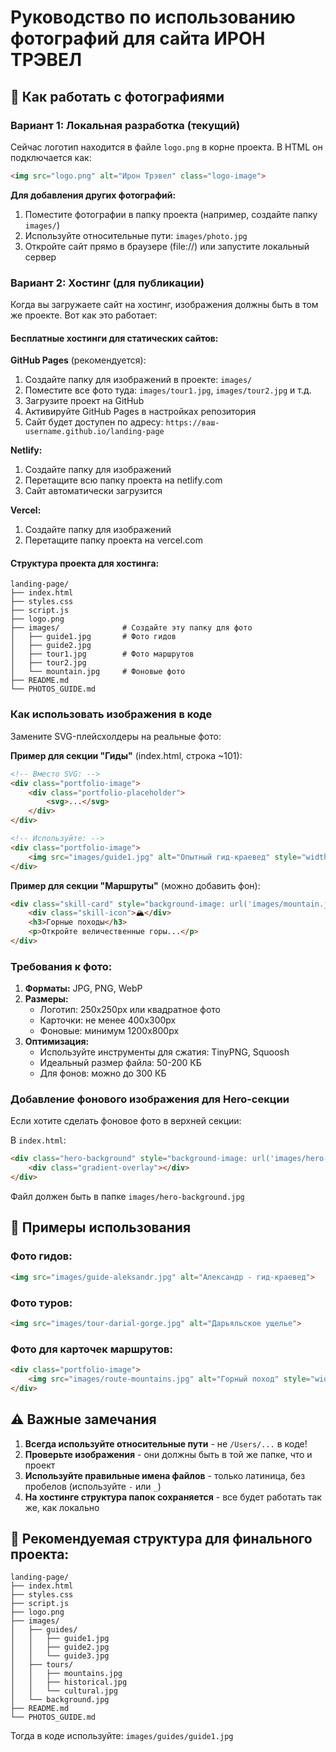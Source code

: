 # Руководство по использованию фотографий для сайта ИРОН ТРЭВЕЛ

## 📸 Как работать с фотографиями

### Вариант 1: Локальная разработка (текущий)

Сейчас логотип находится в файле `logo.png` в корне проекта. В HTML он подключается как:
```html
<img src="logo.png" alt="Ирон Трэвел" class="logo-image">
```

**Для добавления других фотографий:**
1. Поместите фотографии в папку проекта (например, создайте папку `images/`)
2. Используйте относительные пути: `images/photo.jpg`
3. Откройте сайт прямо в браузере (file://) или запустите локальный сервер

### Вариант 2: Хостинг (для публикации)

Когда вы загружаете сайт на хостинг, изображения должны быть в том же проекте. Вот как это работает:

#### Бесплатные хостинги для статических сайтов:

**GitHub Pages** (рекомендуется):
1. Создайте папку для изображений в проекте: `images/`
2. Поместите все фото туда: `images/tour1.jpg`, `images/tour2.jpg` и т.д.
3. Загрузите проект на GitHub
4. Активируйте GitHub Pages в настройках репозитория
5. Сайт будет доступен по адресу: `https://ваш-username.github.io/landing-page`

**Netlify:**
1. Создайте папку для изображений
2. Перетащите всю папку проекта на netlify.com
3. Сайт автоматически загрузится

**Vercel:**
1. Создайте папку для изображений
2. Перетащите папку проекта на vercel.com

#### Структура проекта для хостинга:

```
landing-page/
├── index.html
├── styles.css
├── script.js
├── logo.png
├── images/              # Создайте эту папку для фото
│   ├── guide1.jpg       # Фото гидов
│   ├── guide2.jpg
│   ├── tour1.jpg        # Фото маршрутов
│   ├── tour2.jpg
│   └── mountain.jpg     # Фоновые фото
├── README.md
└── PHOTOS_GUIDE.md
```

### Как использовать изображения в коде

Замените SVG-плейсхолдеры на реальные фото:

**Пример для секции "Гиды"** (index.html, строка ~101):
```html
<!-- Вместо SVG: -->
<div class="portfolio-image">
    <div class="portfolio-placeholder">
        <svg>...</svg>
    </div>
</div>

<!-- Используйте: -->
<div class="portfolio-image">
    <img src="images/guide1.jpg" alt="Опытный гид-краевед" style="width: 100%; height: 200px; object-fit: cover;">
</div>
```

**Пример для секции "Маршруты"** (можно добавить фон):
```html
<div class="skill-card" style="background-image: url('images/mountain.jpg'); background-size: cover; background-position: center;">
    <div class="skill-icon">🏔️</div>
    <h3>Горные походы</h3>
    <p>Откройте величественные горы...</p>
</div>
```

### Требования к фото:

1. **Форматы:** JPG, PNG, WebP
2. **Размеры:**
   - Логотип: 250x250px или квадратное фото
   - Карточки: не менее 400x300px
   - Фоновые: минимум 1200x800px
3. **Оптимизация:**
   - Используйте инструменты для сжатия: TinyPNG, Squoosh
   - Идеальный размер файла: 50-200 КБ
   - Для фонов: можно до 300 КБ

### Добавление фонового изображения для Hero-секции

Если хотите сделать фоновое фото в верхней секции:

В `index.html`:
```html
<div class="hero-background" style="background-image: url('images/hero-background.jpg'); background-size: cover; background-position: center;">
    <div class="gradient-overlay"></div>
</div>
```

Файл должен быть в папке `images/hero-background.jpg`

## 🔗 Примеры использования

### Фото гидов:
```html
<img src="images/guide-aleksandr.jpg" alt="Александр - гид-краевед">
```

### Фото туров:
```html
<img src="images/tour-darial-gorge.jpg" alt="Дарьяльское ущелье">
```

### Фото для карточек маршрутов:
```html
<div class="portfolio-image">
    <img src="images/route-mountains.jpg" alt="Горный поход" style="width: 100%; height: 200px; object-fit: cover;">
</div>
```

## ⚠️ Важные замечания

1. **Всегда используйте относительные пути** - не `/Users/...` в коде!
2. **Проверьте изображения** - они должны быть в той же папке, что и проект
3. **Используйте правильные имена файлов** - только латиница, без пробелов (используйте `-` или `_`)
4. **На хостинге структура папок сохраняется** - все будет работать так же, как локально

## 📂 Рекомендуемая структура для финального проекта:

```
landing-page/
├── index.html
├── styles.css
├── script.js
├── logo.png
├── images/
│   ├── guides/
│   │   ├── guide1.jpg
│   │   ├── guide2.jpg
│   │   └── guide3.jpg
│   ├── tours/
│   │   ├── mountains.jpg
│   │   ├── historical.jpg
│   │   └── cultural.jpg
│   └── background.jpg
├── README.md
└── PHOTOS_GUIDE.md
```

Тогда в коде используйте: `images/guides/guide1.jpg`

